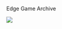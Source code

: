 
Edge Game Archive

<img src="https://cafeptthumb-phinf.pstatic.net/MjAyNDAzMDFfMTY4/MDAxNzA5MjI2MDEzNTE0.YvxSgoK-hxVb9O3XZnu-yrVT89UTNJV6U18CizTB5cEg.UAjdSarMm5kMOQEl9Km7FQv8JV-ffG8xP8J8-jcQhJsg.PNG/image.png?type=w1600">

